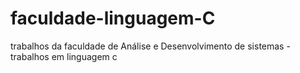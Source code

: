 # faculdade-linguagem-C
trabalhos da faculdade de Análise e Desenvolvimento de sistemas - trabalhos em linguagem c
